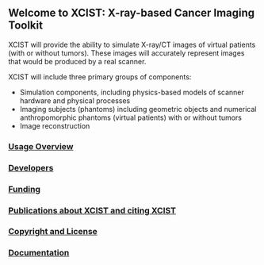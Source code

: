 ## Welcome to XCIST: X-ray-based Cancer Imaging Toolkit

XCIST will provide the ability to simulate X-ray/CT images of virtual patients (with or without tumors). These images will accurately represent images that would be produced by a real scanner.

XCIST will include three primary groups of components:
- Simulation components, including physics-based models of scanner hardware and physical processes
- Imaging subjects (phantoms) including geometric objects and numerical anthropomorphic phantoms (virtual patients) with or without tumors
- Image reconstruction

### [Usage Overview](Usage-Overview)

### [Developers](Developers)

### [Funding](Funding)

### [Publications about XCIST and citing XCIST](Publications-about-XCIST-and-citing-XCIST)

### [Copyright and License](https://github.com/xcist/code/blob/master/LICENSE)

### [Documentation](Documentation)
